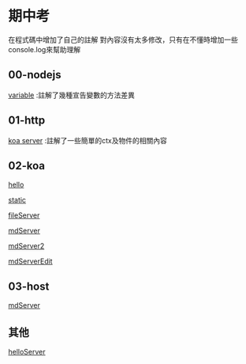 # 期中考
在程式碼中增加了自己的註解
對內容沒有太多修改，只有在不懂時增加一些console.log來幫助理解

## 00-nodejs
[variable](https://github.com/ja1223/ws108a/blob/master/%E6%9C%9F%E4%B8%AD%E8%80%83/00-nodejs/02-variable/variable.js)
:註解了幾種宣告變數的方法差異
## 01-http
[koa server](https://github.com/ja1223/ws108a/blob/master/%E6%9C%9F%E4%B8%AD%E8%80%83/01-http/01-koaServer/koaServer.js)
:註解了一些簡單的ctx及物件的相關內容
## 02-koa

[hello](https://github.com/ja1223/ws108a/blob/master/%E6%9C%9F%E4%B8%AD%E8%80%83/02-koa/01-hello/app.js)  

[static](https://github.com/ja1223/ws108a/blob/master/%E6%9C%9F%E4%B8%AD%E8%80%83/02-koa/03-static/app.js)  

[fileServer](https://github.com/ja1223/ws108a/blob/master/%E6%9C%9F%E4%B8%AD%E8%80%83/02-koa/04-fileServer/app.js)  

[mdServer](https://github.com/ja1223/ws108a/blob/master/%E6%9C%9F%E4%B8%AD%E8%80%83/02-koa/05-mdServer/app.js)  

[mdServer2](https://github.com/ja1223/ws108a/blob/master/%E6%9C%9F%E4%B8%AD%E8%80%83/02-koa/06-mdServer2/app.js)  

[mdServerEdit](https://github.com/ja1223/ws108a/blob/master/%E6%9C%9F%E4%B8%AD%E8%80%83/02-koa/07-mdServerEdit/app.js)
 
## 03-host
[mdServer](https://github.com/ja1223/ws108a/blob/master/%E6%9C%9F%E4%B8%AD%E8%80%83/03-host/mdServer/app.js)

## 其他
[helloServer](https://github.com/ja1223/ws108a/blob/master/%E6%9C%9F%E4%B8%AD%E8%80%83/helloserver.js)
